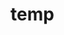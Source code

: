 # temp





























































































































































































































































































































































































































































































































